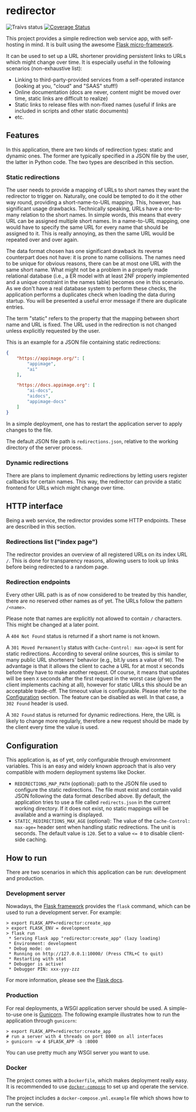 # redirector

![Traivs status](https://travis-ci.org/TheAssassin/redirector.svg?branch=master&status=passed)
[![Coverage Status](https://opencov.assassinate-you.net/projects/4/badge.svg)](https://opencov.assassinate-you.net/projects/4)

This project provides a simple redirection web service app, with self-hosting in mind. It is built
using the awesome [Flask micro-framework](https://flask.palletsprojects.com/).

It can be used to set up a
URL shortener providing persistent links to URLs which might change over time. It is especially
useful in the following scenarios (non-exhaustive list):

- Linking to third-party-provided services from a self-operated instance (looking at you, "cloud" and "SAAS" stuff!)
- Online documentation (docs are never, content might be moved over time, static links are difficult to realize)
- Static links to release files with non-fixed names (useful if links are included in scripts and other static documents)
- etc.


## Features

In this application, there are two kinds of redirection types: static and dynamic ones. The former
are typically specified in a JSON file by the user, the latter in Python code. The two types are
described in this section.


### Static redirections

The user needs to provide a mapping of URLs to short names they want the redirector to trigger on.
Naturally, one could be tempted to do it the other way round, providing a short-name-to-URL mapping.
This, however, has significant usage drawbacks. Technically speaking, URLs have a one-to-many
relation to the short names. In simple words, this means that every URL can be assigned multiple
short names. In a name-to-URL mapping, one would have to specify the same URL for every name that
should be assigned to it. This is really annoying, as then the same URL would be repeated over and
over again.

The data format chosen has one significant drawback its reverse counterpart does not have: it is
prone to name collisions. The names need to be unique for obvious reasons, there can be at most one
URL with the same short name. What might not be a problem in a properly made relational database
(i.e., a ER model with at least 2NF properly implemented and a unique constraint in the names table)
becomes one in this scenario. As we don't have a real database system to perform these checks, the
application performs a duplicates check when loading the data during startup. You will be presented
a useful error message if there are duplicate entries.

The term "static" refers to the property that the mapping between short name and URL is fixed. The
URL used in the redirection is not changed unless explicitly requested by the user.

This is an example for a JSON file containing static redirections:

```json
{
    "https://appimage.org/": [
        "appimage",
        "ai"
    ],

    "https://docs.appimage.org": [
        "ai-docs",
        "aidocs",
        "appimage-docs"
    ]
}
```

In a simple deployment, one has to restart the application server to apply changes to the file.

The default JSON file path is `redirections.json`, relative to the working directory of the server
process.


### Dynamic redirections

There are plans to implement dynamic redirections by letting users register callbacks for certain
names. This way, the redirector can provide a static frontend for URLs which might change over time.


## HTTP interface

Being a web service, the redirector provides some HTTP endpoints. These are described in this
section.

### Redirections list ("index page")

The redirector provides an overview of all registered URLs on its index URL `/`. This is done
for transparency reasons, allowing users to look up links before being redirected to a random
page.


### Redirection endpoints

Every other URL path is as of now considered to be treated by this handler, there are no reserved
other names as of yet. The URLs follow the pattern `/<name>`.

Please note that names are explicitly not allowed to contain `/` characters. This might be changed at
a later point. 

A `404 Not Found` status is returned if a short name is not known.

A `301 Moved Permanently` status with `Cache-Control: max-age=X` is sent for static redirections.
According to several online sources, this is similar to many public URL shorteners' behavior
(e.g., bit.ly uses a value of `90`).
The advantage is that it allows the client to cache a URL for at most `X` seconds before they have
to make another request. Of course, it means that updates will be seen `X` seconds after the first
request in the worst case (given the client implements caching at all), however for static URLs this
should be an acceptable trade-off.
The timeout value is configurable. Please refer to the [Configuration](#configuration) section.
The feature can be disabled as well. In that case, a `302 Found` header is used.

A `302 Found` status is returned for dynamic redirections. Here, the URL is likely to change more
regularly, therefore a new request should be made by the client every time the value is used.


## Configuration

This application is, as of yet, only configurable through environment variables. This is an easy
and widely known approach that is also very compatible with modern deployment systems like Docker.

- `REDIRECTIONS_MAP_PATH` (optional): path to the JSON file used to configure the static
   redirections. The file must exist and contain valid JSON following the data format described
   above. By default, the application tries to use a file called `redirects.json` in the current
   working directory. If it does not exist, no static mappings will be available and a warning is
   displayed.
- `STATIC_REDIRECTIONS_MAX_AGE` (optional): The value of the `Cache-Control: max-age=` header sent
   when handling static redirections. The unit is seconds. The default value is `120`. Set to a
   value `<= 0` to disable client-side caching.
   
   
## How to run

There are two scenarios in which this application can be run: development and production.


### Development server

Nowadays, the [Flask framework](https://flask.palletsprojects.com/) provides the `flask` command,
which can be used to run a development server. For example:

```
> export FLASK_APP=redirector:create_app
> export FLASK_ENV = development
> flask run
 * Serving Flask app "redirector:create_app" (lazy loading)
 * Environment: development
 * Debug mode: on
 * Running on http://127.0.0.1:10000/ (Press CTRL+C to quit)
 * Restarting with stat
 * Debugger is active!
 * Debugger PIN: xxx-yyy-zzz
```

For more information, please see the
[Flask docs](https://flask.palletsprojects.com/en/1.1.x/server/).


### Production

For real deployments, a WSGI application server should be used. A simple-to-use one is
[Gunicorn](https://gunicorn.org/). The following example illustrates how to run the application
through `gunicorn`:

```
> export FLASK_APP=redirector:create_app
# run a server with 4 threads on port 8000 on all interfaces
> gunicorn -w 4 $FLASK_APP -b :8000
```

You can use pretty much any WSGI server you want to use.


### Docker

The project comes with a `Dockerfile`, which makes deployment really easy. It is recommended to use
[`docker-compose`](https://docs.docker.com/compose/) to set up and operate the service.

The project includes a `docker-compose.yml.example` file which shows how to run the service.
